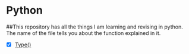 # Python
##This repository has all the things I am learning and revising in python. The name of the file tells you about the function explained in it.
- [x] [Type()](https://github.com/Coding-Storm/Python/blob/main/type())
